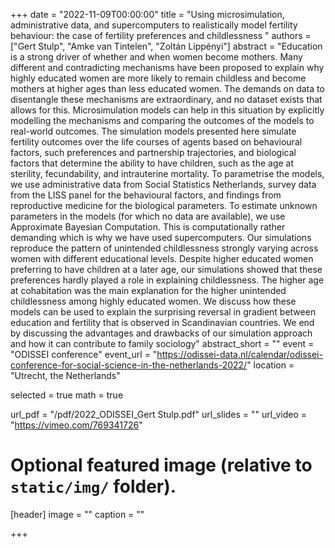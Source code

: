 +++
date = "2022-11-09T00:00:00"
title = "Using microsimulation, administrative data, and supercomputers to realistically model fertility behaviour: the case of fertility preferences and childlessness "
authors = ["Gert Stulp", "Amke van Tintelen", "Zoltán Lippényi"]
abstract = "Education is a strong driver of whether and when women become mothers. Many different and contradicting mechanisms have been proposed to explain why highly educated women are more likely to remain childless and become mothers at higher ages than less educated women. The demands on data to disentangle these mechanisms are extraordinary, and no dataset exists that allows for this. Microsimulation models can help in this situation by explicitly modelling the mechanisms and comparing the outcomes of the models to real-world outcomes. The simulation models presented here simulate fertility outcomes over the life courses of agents based on behavioural factors, such preferences and partnership trajectories, and biological factors that determine the ability to have children, such as the age at sterility, fecundability, and intrauterine mortality. To parametrise the models, we use administrative data from Social Statistics Netherlands, survey data from the LISS panel for the behavioural factors, and findings from reproductive medicine for the biological parameters. To estimate unknown parameters in the models (for which no data are available), we use Approximate Bayesian Computation. This is computationally rather demanding which is why we have used supercomputers. Our simulations reproduce the pattern of unintended childlessness strongly varying across women with different educational levels. Despite higher educated women preferring to have children at a later age, our simulations showed that these preferences hardly played a role in explaining childlessness. The higher age at cohabitation was the main explanation for the higher unintended childlessness among highly educated women. We discuss how these models can be used to explain the surprising reversal in gradient between education and fertility that is observed in Scandinavian countries. We end by discussing the advantages and drawbacks of our simulation approach and how it can contribute to family sociology"
abstract_short = ""
event = "ODISSEI conference"
event_url = "https://odissei-data.nl/calendar/odissei-conference-for-social-science-in-the-netherlands-2022/"
location = "Utrecht, the Netherlands"

selected = true
math = true

url_pdf = "/pdf/2022_ODISSEI_Gert Stulp.pdf"
url_slides = ""
url_video = "https://vimeo.com/769341726"

# Optional featured image (relative to `static/img/` folder).
[header]
image = ""
caption = ""

+++
